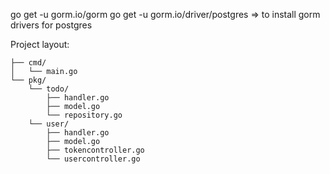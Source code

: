 go get -u gorm.io/gorm
go get -u gorm.io/driver/postgres
=> to install gorm drivers for postgres


Project layout:
```
├── cmd/
│   └── main.go
└── pkg/
    └── todo/
        ├── handler.go
        ├── model.go
        └── repository.go
    └── user/
        ├── handler.go
        ├── model.go
        ├── tokencontroller.go
        └── usercontroller.go
```